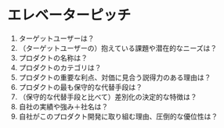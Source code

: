 # エレベーターピッチ
1. ターゲットユーザーは？
2. （ターゲットユーザーの）抱えている課題や潜在的なニーズは？
3. プロダクトの名称は？
4. プロダクトのカテゴリは？
5. プロダクトの重要な利点、対価に見合う説得力のある理由は？
6. プロダクトの最も保守的な代替手段は？
7. （保守的な代替手段と比べて）差別化の決定的な特徴は？
8. 自社の実績や強み＋社名は？
9. 自社がこのプロダクト開発に取り組む理由、圧倒的な優位性は？
   